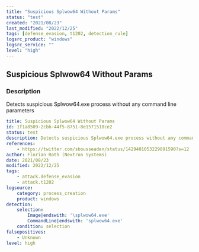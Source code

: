 ```yaml
---
title: "Suspicious Splwow64 Without Params"
status: "test"
created: "2021/08/23"
last_modified: "2022/12/25"
tags: [defense_evasion, t1202, detection_rule]
logsrc_product: "windows"
logsrc_service: ""
level: "high"
---
```


## Suspicious Splwow64 Without Params

### Description

Detects suspicious Splwow64.exe process without any command line parameters

```yml
title: Suspicious Splwow64 Without Params
id: 1f1a8509-2cbb-44f5-8751-8e1571518ce2
status: test
description: Detects suspicious Splwow64.exe process without any command line parameters
references:
    - https://twitter.com/sbousseaden/status/1429401053229891590?s=12
author: Florian Roth (Nextron Systems)
date: 2021/08/23
modified: 2022/12/25
tags:
    - attack.defense_evasion
    - attack.t1202
logsource:
    category: process_creation
    product: windows
detection:
    selection:
        Image|endswith: '\splwow64.exe'
        CommandLine|endswith: 'splwow64.exe'
    condition: selection
falsepositives:
    - Unknown
level: high

```
